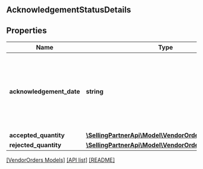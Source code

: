 ## AcknowledgementStatusDetails

## Properties

Name | Type | Description | Notes
------------ | ------------- | ------------- | -------------
**acknowledgement_date** | **string** | The date when the line item was confirmed by vendor. Must be in ISO-8601 date/time format. | [optional]
**accepted_quantity** | [**\SellingPartnerApi\Model\VendorOrders\ItemQuantity**](ItemQuantity.md) |  | [optional]
**rejected_quantity** | [**\SellingPartnerApi\Model\VendorOrders\ItemQuantity**](ItemQuantity.md) |  | [optional]

[[VendorOrders Models]](../) [[API list]](../../Api) [[README]](../../../README.md)
